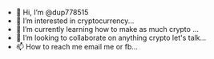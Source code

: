 - 👋 Hi, I’m @dup778515
- 👀 I’m interested in cryptocurrency...
- 🌱 I’m currently learning how to make as much crypto ...
- 💞️ I’m looking to collaborate on anything crypto let's talk...
- 📫 How to reach me email me or fb...

<!---
dup778515/dup778515 is a ✨ special ✨ repository because its `README.md` (this file) appears on your GitHub profile.
You can click the Preview link to take a look at your changes.
--->
